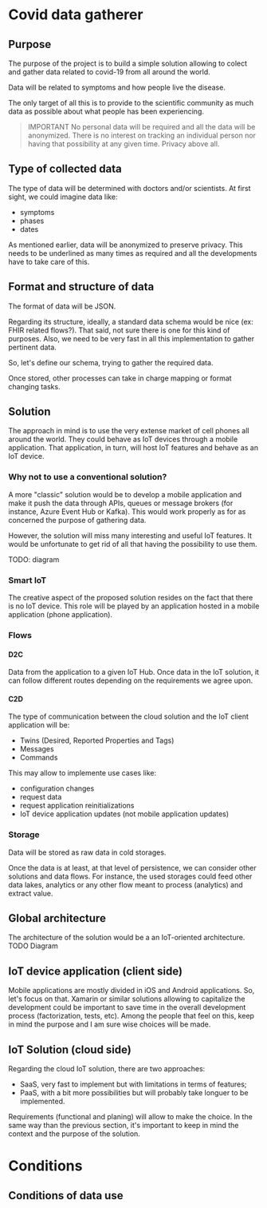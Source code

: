 # Covid data gatherer

## Purpose
The purpose of the project is to build a simple solution allowing to colect and gather data related to covid-19 from all around the world.

Data will be related to symptoms and how people live the disease.

The only target of all this is to provide to the scientific community as much data as possible about what people has been experiencing.

> IMPORTANT
> No personal data will be required and all the data will be anonymized.
> There is no interest on tracking an individual person nor having that possibility at any given time. Privacy above all.

## Type of collected data
The type of data will be determined with doctors and/or scientists.
At first sight, we could imagine data like:
 - symptoms
 - phases
 - dates

As mentioned earlier, data will be anonymized to preserve privacy.
This needs to be underlined as many times as required and all the developments have to take care of this.

## Format and structure of data
The format of data will be JSON.

Regarding its structure, ideally, a standard data schema would be nice (ex: FHIR related flows?).
That said, not sure there is one for this kind of purposes. Also, we need to be very fast in all this implementation to gather pertinent data.

So, let's define our schema, trying to gather the required data.

Once stored, other processes can take in charge mapping or format changing tasks.

## Solution
The approach in mind is to use the very extense market of cell phones all around the world. They could behave as IoT devices through a mobile application.
That application, in turn, will host IoT features and behave as an IoT device.


### Why not to use a conventional solution?
A more "classic" solution would be to develop a mobile application and make it push the data through APIs, queues or message brokers (for instance, Azure Event Hub or Kafka). This would work properly as for as concerned the purpose of gathering data.

However, the solution will miss many interesting and useful IoT features. It would be unfortunate to get rid of all that having the possibility to use them.

TODO: diagram

### Smart IoT
The creative aspect of the proposed solution resides on the fact that there is no IoT device. This role will be played by an application hosted in a mobile application (phone application).

### Flows
#### D2C
Data from the application to a given IoT Hub.
Once data in the IoT solution, it can follow different routes depending on the requirements we agree upon.

#### C2D
The type of communication between the cloud solution and the IoT client application will be:
 - Twins (Desired, Reported Properties and Tags)
 - Messages
 - Commands

This may allow to implemente use cases like:
 - configuration changes
 - request data
 - request application reinitializations
 - IoT device application updates (not mobile application updates)

### Storage
Data will be stored as raw data in cold storages.

Once the data is at least, at that level of persistence, we can consider other solutions and data flows. For instance, the used storages could feed other data lakes, analytics or any other flow meant to process (analytics) and extract value.

## Global architecture
The architecture of the solution would be a an IoT-oriented architecture.
TODO Diagram

## IoT device application (client side)
Mobile applications are mostly divided in iOS and Android applications.
So, let's focus on that.
Xamarin or similar solutions allowing to capitalize the development could be important to save time in the overall development process (factorization, tests, etc).
Among the people that feel on this, keep in mind the purpose and I am sure wise choices will be made.

## IoT Solution (cloud side)
Regarding the cloud IoT solution, there are two approaches:
 - SaaS, very fast to implement but with limitations in terms of features;
 - PaaS, with a bit more possibilities but will probably take longuer to be implemented.

Requirements (functional and planing) will allow to make the choice.
In the same way than the previous section, it's important to keep in mind the context and the purpose of the solution.

# Conditions

## Conditions of data use
